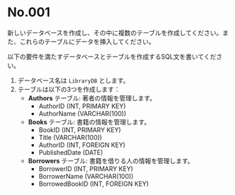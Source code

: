 # No.001

新しいデータベースを作成し、その中に複数のテーブルを作成してください。また、これらのテーブルにデータを挿入してください。

以下の要件を満たすデータベースとテーブルを作成するSQL文を書いてください。

1. データベース名は `LibraryDB` とします。
2. テーブルは以下の3つを作成します：
    - **Authors** テーブル: 著者の情報を管理します。
        - AuthorID (INT, PRIMARY KEY)
        - AuthorName (VARCHAR(100))
    - **Books** テーブル: 書籍の情報を管理します。
        - BookID (INT, PRIMARY KEY)
        - Title (VARCHAR(100))
        - AuthorID (INT, FOREIGN KEY)
        - PublishedDate (DATE)
    - **Borrowers** テーブル: 書籍を借りる人の情報を管理します。
        - BorrowerID (INT, PRIMARY KEY)
        - BorrowerName (VARCHAR(100))
        - BorrowedBookID (INT, FOREIGN KEY)
